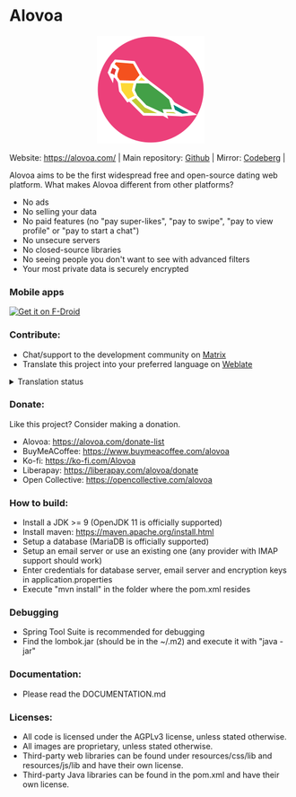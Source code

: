 # Alovoa

<p align="center">
<img src="https://raw.githubusercontent.com/Alovoa/alovoa/master/src/main/resources/static/img/android-chrome-192x192.png">
</p>

Website: https://alovoa.com/ | 
Main repository: <a href="https://github.com/Alovoa/alovoa">Github</a> | 
Mirror: <a href="https://codeberg.org/Nonononoki/alovoa">Codeberg</a> |

Alovoa aims to be the first widespread free and open-source dating web platform. What makes Alovoa different from other platforms?
- No ads
- No selling your data
- No paid features (no "pay super-likes", "pay to swipe", "pay to view profile" or "pay to start a chat")
- No unsecure servers
- No closed-source libraries
- No seeing people you don't want to see with advanced filters
- Your most private data is securely encrypted

### Mobile apps
[<img src="https://f-droid.org/badge/get-it-on.png" alt="Get it on F-Droid" height="80">](https://f-droid.org/en/packages/com.alovoa.alovoa/)

### Contribute:
- Chat/support to the development community on [Matrix](https://matrix.to/#/#AlovoaDating:matrix.org)
- Translate this project into your preferred language on [Weblate](https://hosted.weblate.org/projects/alovoa/alovoa/)

<details>
  <summary>Translation status</summary>
  
[![Translation Status](https://hosted.weblate.org/widgets/alovoa/-/multi-auto.svg)](https://hosted.weblate.org/engage/alovoa/)
</details>

### Donate:
Like this project? Consider making a donation.
- Alovoa: https://alovoa.com/donate-list
- BuyMeACoffee: https://www.buymeacoffee.com/alovoa
- Ko-fi: https://ko-fi.com/Alovoa
- Liberapay: https://liberapay.com/alovoa/donate
- Open Collective: https://opencollective.com/alovoa

### How to build:
- Install a JDK >= 9 (OpenJDK 11 is officially supported)
- Install maven: https://maven.apache.org/install.html
- Setup a database (MariaDB is officially supported)
- Setup an email server or use an existing one (any provider with IMAP support should work)
- Enter credentials for database server, email server and encryption keys in application.properties
- Execute "mvn install" in the folder where the pom.xml resides

### Debugging
- Spring Tool Suite is recommended for debugging
- Find the lombok.jar (should be in the ~/.m2) and execute it with "java -jar"

### Documentation:
- Please read the DOCUMENTATION.md

### Licenses:
- All code is licensed under the AGPLv3 license, unless stated otherwise. 
- All images are proprietary, unless stated otherwise.
- Third-party web libraries can be found under resources/css/lib and resources/js/lib and have their own license.
- Third-party Java libraries can be found in the pom.xml and have their own license.
